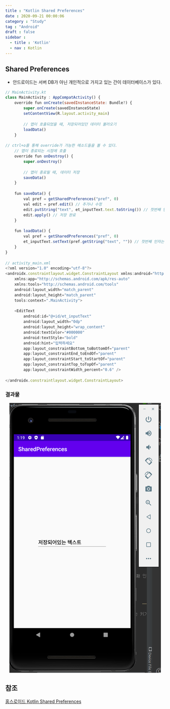 ```yaml
---
title : "Kotlin Shared Preferences"
date : 2020-09-21 00:00:06
category : "Study"
tag : "Android"
draft : false
sidebar : 
  - title : 'Kotlin'
  - nav : Kotlin    
--- 
```

## Shared Preferences
* 안드로이드는 서버 DB가 아닌 개인적으로 가지고 있는 간이 데이터베이스가 있다.

```javascript
// MainActivity.kt
class MainActivity : AppCompatActivity() {
    override fun onCreate(savedInstanceState: Bundle?) {
        super.onCreate(savedInstanceState)
        setContentView(R.layout.activity_main)

        // 앱이 호출되었을 때, 저장되어있던 데이터 불러오기
        loadData()
    }

// ctrl+o를 통해 override가 가능한 메소드들을 볼 수 있다.
    // 앱이 종료되는 시점에 호출
    override fun onDestroy() {
        super.onDestroy()

        // 앱이 종료될 때, 데이터 저장
        saveData()
    }

    fun saveData() {
        val pref = getSharedPreferences("pref", 0)
        val edit = pref.edit() // 추가나 수정
        edit.putString("text", et_inputText.text.toString()) // 첫번째 인자는 키, 두번째 인자는 실제 저장되는 값
        edit.apply() // 저장 완료
    }

    fun loadData() {
        val pref = getSharedPreferences("pref", 0)
        et_inputText.setText(pref.getString("text", "")) // 첫번째 인자는 찾는 키, 찾는 키가 없다면 대체되는 값
    }
}

// activity_main.xml
<?xml version="1.0" encoding="utf-8"?>
<androidx.constraintlayout.widget.ConstraintLayout xmlns:android="http://schemas.android.com/apk/res/android"
    xmlns:app="http://schemas.android.com/apk/res-auto"
    xmlns:tools="http://schemas.android.com/tools"
    android:layout_width="match_parent"
    android:layout_height="match_parent"
    tools:context=".MainActivity">

    <EditText
        android:id="@+id/et_inputText"
        android:layout_width="0dp"
        android:layout_height="wrap_content"
        android:textColor="#000000"
        android:textStyle="bold"
        android:hint="입력하세요"
        app:layout_constraintBottom_toBottomOf="parent"
        app:layout_constraintEnd_toEndOf="parent"
        app:layout_constraintStart_toStartOf="parent"
        app:layout_constraintTop_toTopOf="parent"
        app:layout_constraintWidth_percent="0.6" />

</androidx.constraintlayout.widget.ConstraintLayout>
```

<!-- ### 결과물
<div style="display : flex; justify-content : space-between;">
  <img style="display : inlneblock; width : 40%" src="https://github.com/sangmin802/Kotlin_Android/blob/master/HongLecture/Navigation/app/src/main/res/drawable-v24/nav1.PNG?raw=true" alt="result1">
  <img style="display : inlneblock; width : 40%" src="https://github.com/sangmin802/Kotlin_Android/blob/master/HongLecture/Navigation/app/src/main/res/drawable-v24/nav2.PNG?raw=true" alt="result2">
</div> -->


### 결과물
<div style="text-align : center;">
  <img src="https://github.com/sangmin802/Kotlin_Android/blob/master/HongLecture/SharedPreferences/app/src/main/res/drawable-v24/shared.PNG?raw=true" alt="result2">
</div>

## 참조
[홍스로이드 Kotlin Shared Preferences](https://www.youtube.com/watch?v=cyqgR8VTC1Y&list=PLC51MBz7PMywN2GJ53aF0UO5fnHGjW35a&index=7)